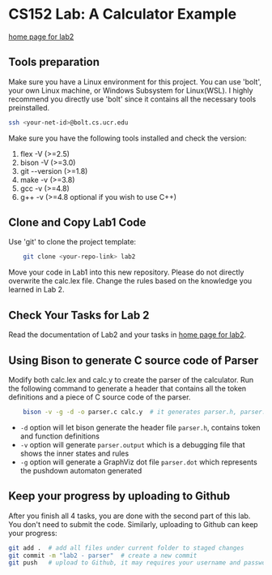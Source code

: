 CS152 Lab: A Calculator Example
===================================

[home page for lab2](https://cs152-ucr-gupta.github.io/website/lab02_parser.html)

## Tools preparation

Make sure you have a Linux environment for this project. You can use 'bolt', your own Linux machine, or Windows Subsystem for Linux(WSL). I highly recommend you directly use 'bolt' since it contains all the necessary tools preinstalled. 

```sh
ssh <your-net-id>@bolt.cs.ucr.edu
```

Make sure you have the following tools installed and check the version:
1. flex -V       (>=2.5)
2. bison -V      (>=3.0)
3. git --version (>=1.8)
4. make -v       (>=3.8)
5. gcc -v        (>=4.8)
6. g++ -v        (>=4.8 optional if you wish to use C++)

## Clone and Copy Lab1 Code

Use 'git' to clone the project template:

```sh
    git clone <your-repo-link> lab2
```

Move your code in Lab1 into this new repository. Please do not directly overwrite the calc.lex file. Change the rules based on the knowledge you learned in Lab 2.

## Check Your Tasks for Lab 2

Read the documentation of Lab2 and your tasks in [home page for lab2](https://cs152-ucr-gupta.github.io/website/lab02_parser.html). 

## Using Bison to generate C source code of Parser

Modify both calc.lex and calc.y to create the parser of the calculator. Run the following command to generate a header that contains all the token definitions and a piece of C source code of the parser.

```sh
    bison -v -g -d -o parser.c calc.y  # it generates parser.h, parser.c, parser.output and parser.dot
```

* `-d` option will let bison generate the header file `parser.h`, contains token and function definitions 
* `-v` option will generate `parser.output` which is a debugging file that shows the inner states and rules
* `-g` option will generate a GraphViz dot file `parser.dot` which represents the pushdown automaton generated


## Keep your progress by uploading to Github

After you finish all 4 tasks, you are done with the second part of this lab. You don't need to submit the code.
Similarly, uploading to Github can keep your progress:

```sh
git add .  # add all files under current folder to staged changes
git commit -m "lab2 - parser"  # create a new commit
git push   # upload to Github, it may requires your username and password of Github
```

